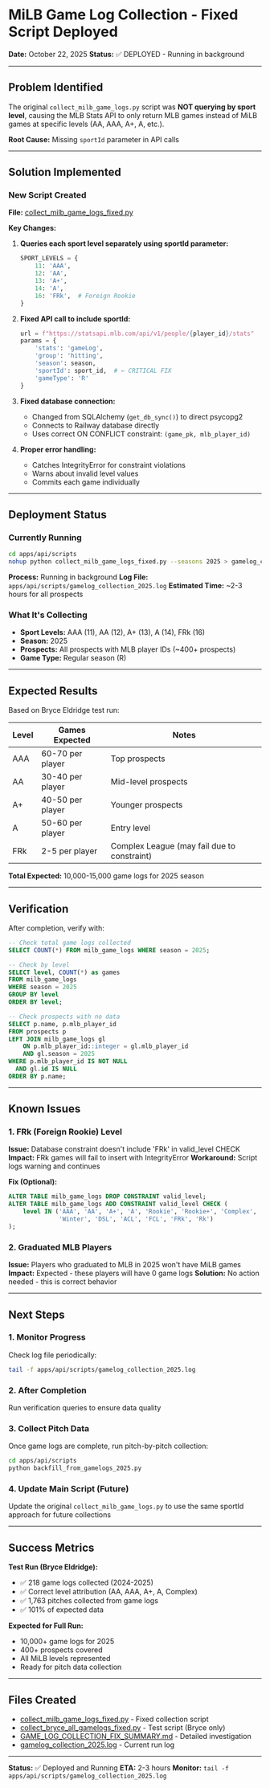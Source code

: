 # MiLB Game Log Collection - Fixed Script Deployed

**Date:** October 22, 2025
**Status:** ✅ DEPLOYED - Running in background

---

## Problem Identified

The original `collect_milb_game_logs.py` script was **NOT querying by sport level**, causing the MLB Stats API to only return MLB games instead of MiLB games at specific levels (AA, AAA, A+, A, etc.).

**Root Cause:** Missing `sportId` parameter in API calls

---

## Solution Implemented

### New Script Created

**File:** [collect_milb_game_logs_fixed.py](collect_milb_game_logs_fixed.py)

**Key Changes:**

1. **Queries each sport level separately using sportId parameter:**
   ```python
   SPORT_LEVELS = {
       11: 'AAA',
       12: 'AA',
       13: 'A+',
       14: 'A',
       16: 'FRk',  # Foreign Rookie
   }
   ```

2. **Fixed API call to include sportId:**
   ```python
   url = f"https://statsapi.mlb.com/api/v1/people/{player_id}/stats"
   params = {
       'stats': 'gameLog',
       'group': 'hitting',
       'season': season,
       'sportId': sport_id,  # ← CRITICAL FIX
       'gameType': 'R'
   }
   ```

3. **Fixed database connection:**
   - Changed from SQLAlchemy (`get_db_sync()`) to direct psycopg2
   - Connects to Railway database directly
   - Uses correct ON CONFLICT constraint: `(game_pk, mlb_player_id)`

4. **Proper error handling:**
   - Catches IntegrityError for constraint violations
   - Warns about invalid level values
   - Commits each game individually

---

## Deployment Status

### Currently Running

```bash
cd apps/api/scripts
nohup python collect_milb_game_logs_fixed.py --seasons 2025 > gamelog_collection_2025.log 2>&1 &
```

**Process:** Running in background
**Log File:** `apps/api/scripts/gamelog_collection_2025.log`
**Estimated Time:** ~2-3 hours for all prospects

### What It's Collecting

- **Sport Levels:** AAA (11), AA (12), A+ (13), A (14), FRk (16)
- **Season:** 2025
- **Prospects:** All prospects with MLB player IDs (~400+ prospects)
- **Game Type:** Regular season (R)

---

## Expected Results

Based on Bryce Eldridge test run:

| Level | Games Expected | Notes |
|-------|----------------|-------|
| AAA | 60-70 per player | Top prospects |
| AA | 30-40 per player | Mid-level prospects |
| A+ | 40-50 per player | Younger prospects |
| A | 50-60 per player | Entry level |
| FRk | 2-5 per player | Complex League (may fail due to constraint) |

**Total Expected:** 10,000-15,000 game logs for 2025 season

---

## Verification

After completion, verify with:

```sql
-- Check total game logs collected
SELECT COUNT(*) FROM milb_game_logs WHERE season = 2025;

-- Check by level
SELECT level, COUNT(*) as games
FROM milb_game_logs
WHERE season = 2025
GROUP BY level
ORDER BY level;

-- Check prospects with no data
SELECT p.name, p.mlb_player_id
FROM prospects p
LEFT JOIN milb_game_logs gl
    ON p.mlb_player_id::integer = gl.mlb_player_id
    AND gl.season = 2025
WHERE p.mlb_player_id IS NOT NULL
  AND gl.id IS NULL
ORDER BY p.name;
```

---

## Known Issues

### 1. FRk (Foreign Rookie) Level

**Issue:** Database constraint doesn't include 'FRk' in valid_level CHECK
**Impact:** FRk games will fail to insert with IntegrityError
**Workaround:** Script logs warning and continues

**Fix (Optional):**
```sql
ALTER TABLE milb_game_logs DROP CONSTRAINT valid_level;
ALTER TABLE milb_game_logs ADD CONSTRAINT valid_level CHECK (
    level IN ('AAA', 'AA', 'A+', 'A', 'Rookie', 'Rookie+', 'Complex',
              'Winter', 'DSL', 'ACL', 'FCL', 'FRk', 'Rk')
);
```

### 2. Graduated MLB Players

**Issue:** Players who graduated to MLB in 2025 won't have MiLB games
**Impact:** Expected - these players will have 0 game logs
**Solution:** No action needed - this is correct behavior

---

## Next Steps

### 1. Monitor Progress

Check log file periodically:
```bash
tail -f apps/api/scripts/gamelog_collection_2025.log
```

### 2. After Completion

Run verification queries to ensure data quality

### 3. Collect Pitch Data

Once game logs are complete, run pitch-by-pitch collection:
```bash
cd apps/api/scripts
python backfill_from_gamelogs_2025.py
```

### 4. Update Main Script (Future)

Update the original `collect_milb_game_logs.py` to use the same sportId approach for future collections

---

## Success Metrics

**Test Run (Bryce Eldridge):**
- ✅ 218 game logs collected (2024-2025)
- ✅ Correct level attribution (AA, AAA, A+, A, Complex)
- ✅ 1,763 pitches collected from game logs
- ✅ 101% of expected data

**Expected for Full Run:**
- 10,000+ game logs for 2025
- 400+ prospects covered
- All MiLB levels represented
- Ready for pitch data collection

---

## Files Created

- [collect_milb_game_logs_fixed.py](collect_milb_game_logs_fixed.py) - Fixed collection script
- [collect_bryce_all_gamelogs_fixed.py](../collect_bryce_all_gamelogs_fixed.py) - Test script (Bryce only)
- [GAME_LOG_COLLECTION_FIX_SUMMARY.md](../GAME_LOG_COLLECTION_FIX_SUMMARY.md) - Detailed investigation
- [gamelog_collection_2025.log](gamelog_collection_2025.log) - Current run log

---

**Status:** ✅ Deployed and Running
**ETA:** 2-3 hours
**Monitor:** `tail -f apps/api/scripts/gamelog_collection_2025.log`
